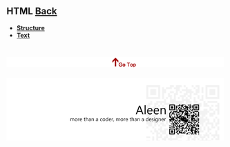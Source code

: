 ## HTML [Back](./../Programming%20Menu.md)

- [**Structure**](./structure/structure.md)
- [**Text**](./text/text.md)


<a href="#" style="left:200px;"><img src="./../../pic/gotop.png"></a>
=====
<a href="http://aleen42.github.io/" target="_blank" ><img src="./../../pic/tail.gif"></a>
